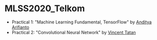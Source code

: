 # MLSS2020_Telkom

* Practical 1: "Machine Learning Fundamental, TensorFlow" by [Anditya Arifianto](https://www.linkedin.com/in/andityaarifianto/)
* Practical 2: "Convolutional Neural Network" by [Vincent Tatan](https://www.linkedin.com/in/vincenttatan/)